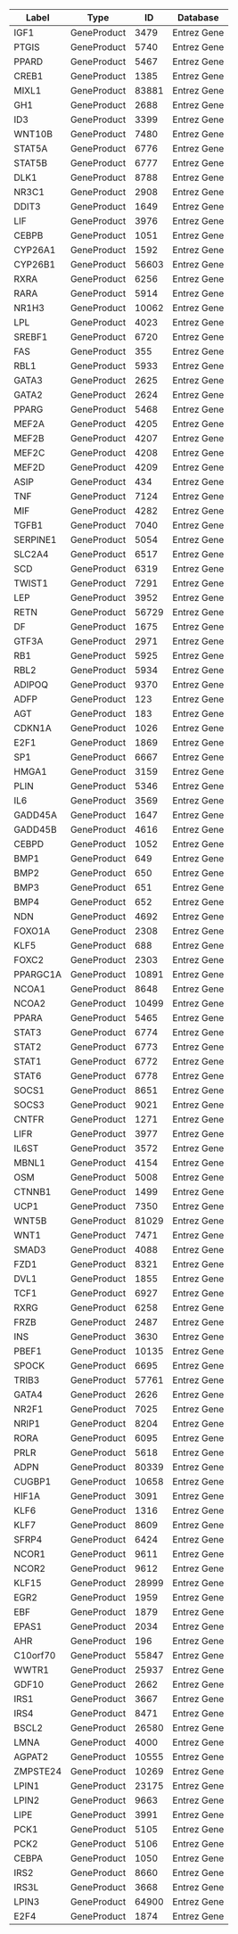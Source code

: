 | Label | Type | ID | Database |
| ---- | ---- | ---- | ---- |
|IGF1 | GeneProduct | 3479 | Entrez Gene |
|PTGIS | GeneProduct | 5740 | Entrez Gene |
|PPARD | GeneProduct | 5467 | Entrez Gene |
|CREB1 | GeneProduct | 1385 | Entrez Gene |
|MIXL1 | GeneProduct | 83881 | Entrez Gene |
|GH1 | GeneProduct | 2688 | Entrez Gene |
|ID3 | GeneProduct | 3399 | Entrez Gene |
|WNT10B | GeneProduct | 7480 | Entrez Gene |
|STAT5A | GeneProduct | 6776 | Entrez Gene |
|STAT5B | GeneProduct | 6777 | Entrez Gene |
|DLK1 | GeneProduct | 8788 | Entrez Gene |
|NR3C1 | GeneProduct | 2908 | Entrez Gene |
|DDIT3 | GeneProduct | 1649 | Entrez Gene |
|LIF | GeneProduct | 3976 | Entrez Gene |
|CEBPB | GeneProduct | 1051 | Entrez Gene |
|CYP26A1 | GeneProduct | 1592 | Entrez Gene |
|CYP26B1 | GeneProduct | 56603 | Entrez Gene |
|RXRA | GeneProduct | 6256 | Entrez Gene |
|RARA | GeneProduct | 5914 | Entrez Gene |
|NR1H3 | GeneProduct | 10062 | Entrez Gene |
|LPL | GeneProduct | 4023 | Entrez Gene |
|SREBF1 | GeneProduct | 6720 | Entrez Gene |
|FAS | GeneProduct | 355 | Entrez Gene |
|RBL1 | GeneProduct | 5933 | Entrez Gene |
|GATA3 | GeneProduct | 2625 | Entrez Gene |
|GATA2 | GeneProduct | 2624 | Entrez Gene |
|PPARG | GeneProduct | 5468 | Entrez Gene |
|MEF2A | GeneProduct | 4205 | Entrez Gene |
|MEF2B | GeneProduct | 4207 | Entrez Gene |
|MEF2C | GeneProduct | 4208 | Entrez Gene |
|MEF2D | GeneProduct | 4209 | Entrez Gene |
|ASIP | GeneProduct | 434 | Entrez Gene |
|TNF | GeneProduct | 7124 | Entrez Gene |
|MIF | GeneProduct | 4282 | Entrez Gene |
|TGFB1 | GeneProduct | 7040 | Entrez Gene |
|SERPINE1 | GeneProduct | 5054 | Entrez Gene |
|SLC2A4 | GeneProduct | 6517 | Entrez Gene |
|SCD | GeneProduct | 6319 | Entrez Gene |
|TWIST1 | GeneProduct | 7291 | Entrez Gene |
|LEP | GeneProduct | 3952 | Entrez Gene |
|RETN | GeneProduct | 56729 | Entrez Gene |
|DF | GeneProduct | 1675 | Entrez Gene |
|GTF3A | GeneProduct | 2971 | Entrez Gene |
|RB1 | GeneProduct | 5925 | Entrez Gene |
|RBL2 | GeneProduct | 5934 | Entrez Gene |
|ADIPOQ | GeneProduct | 9370 | Entrez Gene |
|ADFP | GeneProduct | 123 | Entrez Gene |
|AGT | GeneProduct | 183 | Entrez Gene |
|CDKN1A | GeneProduct | 1026 | Entrez Gene |
|E2F1 | GeneProduct | 1869 | Entrez Gene |
|SP1 | GeneProduct | 6667 | Entrez Gene |
|HMGA1 | GeneProduct | 3159 | Entrez Gene |
|PLIN | GeneProduct | 5346 | Entrez Gene |
|IL6 | GeneProduct | 3569 | Entrez Gene |
|GADD45A | GeneProduct | 1647 | Entrez Gene |
|GADD45B | GeneProduct | 4616 | Entrez Gene |
|CEBPD | GeneProduct | 1052 | Entrez Gene |
|BMP1 | GeneProduct | 649 | Entrez Gene |
|BMP2 | GeneProduct | 650 | Entrez Gene |
|BMP3 | GeneProduct | 651 | Entrez Gene |
|BMP4 | GeneProduct | 652 | Entrez Gene |
|NDN | GeneProduct | 4692 | Entrez Gene |
|FOXO1A | GeneProduct | 2308 | Entrez Gene |
|KLF5 | GeneProduct | 688 | Entrez Gene |
|FOXC2 | GeneProduct | 2303 | Entrez Gene |
|PPARGC1A | GeneProduct | 10891 | Entrez Gene |
|NCOA1 | GeneProduct | 8648 | Entrez Gene |
|NCOA2 | GeneProduct | 10499 | Entrez Gene |
|PPARA | GeneProduct | 5465 | Entrez Gene |
|STAT3 | GeneProduct | 6774 | Entrez Gene |
|STAT2 | GeneProduct | 6773 | Entrez Gene |
|STAT1 | GeneProduct | 6772 | Entrez Gene |
|STAT6 | GeneProduct | 6778 | Entrez Gene |
|SOCS1 | GeneProduct | 8651 | Entrez Gene |
|SOCS3 | GeneProduct | 9021 | Entrez Gene |
|CNTFR | GeneProduct | 1271 | Entrez Gene |
|LIFR | GeneProduct | 3977 | Entrez Gene |
|IL6ST | GeneProduct | 3572 | Entrez Gene |
|MBNL1 | GeneProduct | 4154 | Entrez Gene |
|OSM | GeneProduct | 5008 | Entrez Gene |
|CTNNB1 | GeneProduct | 1499 | Entrez Gene |
|UCP1 | GeneProduct | 7350 | Entrez Gene |
|WNT5B | GeneProduct | 81029 | Entrez Gene |
|WNT1 | GeneProduct | 7471 | Entrez Gene |
|SMAD3 | GeneProduct | 4088 | Entrez Gene |
|FZD1 | GeneProduct | 8321 | Entrez Gene |
|DVL1 | GeneProduct | 1855 | Entrez Gene |
|TCF1 | GeneProduct | 6927 | Entrez Gene |
|RXRG | GeneProduct | 6258 | Entrez Gene |
|FRZB | GeneProduct | 2487 | Entrez Gene |
|INS | GeneProduct | 3630 | Entrez Gene |
|PBEF1 | GeneProduct | 10135 | Entrez Gene |
|SPOCK | GeneProduct | 6695 | Entrez Gene |
|TRIB3 | GeneProduct | 57761 | Entrez Gene |
|GATA4 | GeneProduct | 2626 | Entrez Gene |
|NR2F1 | GeneProduct | 7025 | Entrez Gene |
|NRIP1 | GeneProduct | 8204 | Entrez Gene |
|RORA | GeneProduct | 6095 | Entrez Gene |
|PRLR | GeneProduct | 5618 | Entrez Gene |
|ADPN | GeneProduct | 80339 | Entrez Gene |
|CUGBP1 | GeneProduct | 10658 | Entrez Gene |
|HIF1A | GeneProduct | 3091 | Entrez Gene |
|KLF6 | GeneProduct | 1316 | Entrez Gene |
|KLF7 | GeneProduct | 8609 | Entrez Gene |
|SFRP4 | GeneProduct | 6424 | Entrez Gene |
|NCOR1 | GeneProduct | 9611 | Entrez Gene |
|NCOR2 | GeneProduct | 9612 | Entrez Gene |
|KLF15 | GeneProduct | 28999 | Entrez Gene |
|EGR2 | GeneProduct | 1959 | Entrez Gene |
|EBF | GeneProduct | 1879 | Entrez Gene |
|EPAS1 | GeneProduct | 2034 | Entrez Gene |
|AHR | GeneProduct | 196 | Entrez Gene |
|C10orf70 | GeneProduct | 55847 | Entrez Gene |
|WWTR1 | GeneProduct | 25937 | Entrez Gene |
|GDF10 | GeneProduct | 2662 | Entrez Gene |
|IRS1 | GeneProduct | 3667 | Entrez Gene |
|IRS4 | GeneProduct | 8471 | Entrez Gene |
|BSCL2 | GeneProduct | 26580 | Entrez Gene |
|LMNA | GeneProduct | 4000 | Entrez Gene |
|AGPAT2 | GeneProduct | 10555 | Entrez Gene |
|ZMPSTE24 | GeneProduct | 10269 | Entrez Gene |
|LPIN1 | GeneProduct | 23175 | Entrez Gene |
|LPIN2 | GeneProduct | 9663 | Entrez Gene |
|LIPE | GeneProduct | 3991 | Entrez Gene |
|PCK1 | GeneProduct | 5105 | Entrez Gene |
|PCK2 | GeneProduct | 5106 | Entrez Gene |
|CEBPA | GeneProduct | 1050 | Entrez Gene |
|IRS2 | GeneProduct | 8660 | Entrez Gene |
|IRS3L | GeneProduct | 3668 | Entrez Gene |
|LPIN3 | GeneProduct | 64900 | Entrez Gene |
|E2F4 | GeneProduct | 1874 | Entrez Gene |
